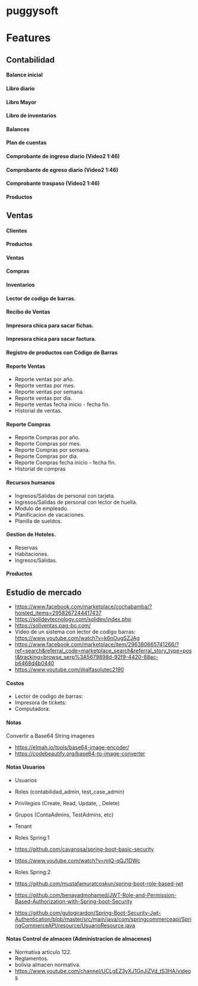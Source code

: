 # puggysoft

# Features
## Contabilidad
#### Balance inicial
#### Libro diario
#### Libro Mayor
#### Libro de inventarios
#### Balances
#### Plan de cuentas
#### Comprobante de ingreso diario (Video2 1:46)
#### Comprobante de egreso diario (Video2 1:46)
#### Comprobante traspaso (Video2 1:46)

#### Productos

## Ventas
#### Clientes
#### Productos
#### Ventas
#### Compras
#### Inventarios
#### Lector de codigo de barras.
#### Recibo de Ventas
#### Impresora chica para sacar fichas.
#### Impresora chica para sacar factura.
#### Registro de productos con Código de Barras

#### Reporte Ventas
- Reporte ventas por año.
- Reporte ventas por mes.
- Reporte ventas por semana.
- Reporte ventas por dia.
- Reporte ventas fecha inicio - fecha fin.
- Historial de ventas.

#### Reporte Compras
- Reporte Compras por año.
- Reporte Compras por mes.
- Reporte Compras por semana.
- Reporte Compras por dia.
- Reporte Compras fecha inicio - fecha fin.
- Historial de compras

#### Recursos humanos
- Ingresos/Salidas de personal con tarjeta.
- Ingresos/Salidas de personal con lector de huella.
- Modulo de empleado.
- Planificacion de vacaciones.
- Planilla de sueldos.

#### Gestion de Hoteles.
- Reservas
- Habitaciones.
- Ingresos/Salidas.

#### Productos

## Estudio de mercado
- https://www.facebook.com/marketplace/cochabamba/?hoisted_items=2958267244417437
- https://solidevtecnology.com/solidev/index.php
- https://soliventas.pag-bo.com/
- Video de un sistema con lector de codigo barras: https://www.youtube.com/watch?v=k6nOugSZJAg
- https://www.facebook.com/marketplace/item/296380665741266/?ref=search&referral_code=marketplace_search&referral_story_type=post&tracking=browse_serp%3A5679898d-92f9-4420-88ac-b6468d4b0440
- https://www.youtube.com/@alfasolutec2190

#### Costos

- Lector de codigo de barras:
- Impresora de tickets:
- Computadora: 

#### Notas

Convertir a Base64 String imagenes
  - https://elmah.io/tools/base64-image-encoder/
  - https://codebeautify.org/base64-to-image-converter




#### Notas Usuarios

- Usuarios
- Roles (contabilidad_admin, test_case_admin)
- Privilegios (Create, Read, Update, , Delete)
- Grupos (ContaAdmins, TestAdmins, etc)
- Tenant


- Roles Spring:1
- https://github.com/cavanosa/spring-boot-basic-security
- https://www.youtube.com/watch?v=mIQ-qQJ1DWc


- Roles Spring:2
- https://github.com/mustafamuratcoskun/spring-boot-role-based-jwt
- https://github.com/benayadmohamed/JWT-Role-and-Permission-Based-Authorization-with-Spring-boot-Security
- https://github.com/gutogirardon/Spring-Boot-Security-Jwt-Authentication/blob/master/src/main/java/com/springcommerceapi/SpringCommerceAPI/resource/UsuarioResource.java


#### Notas Control de almacen (Administracion de almacenes)
- Normativa articulo 122.
- Reglamentos.
- bolivia almacen normativa.
- https://www.youtube.com/channel/UCLgEZ3yXJ1GnJiZVd_tS3HA/videos
